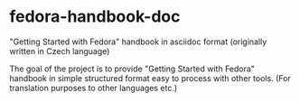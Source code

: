 # fedora-handbook-doc
"Getting Started with Fedora" handbook in asciidoc format (originally written in Czech language)

The goal of the project is to provide "Getting Started with Fedora" handbook in simple structured format easy to process with other tools. (For translation purposes to other languages etc.)
